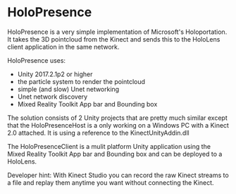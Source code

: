 # HoloPresence

HoloPresence is a very simple implementation of Microsoft's Holoportation. 
It takes the 3D pointcloud from the Kinect and sends this to the HoloLens client application in the same network.

HoloPresence uses:
- Unity 2017.2.1p2 or higher
- the particle system to render the pointcloud
- simple (and slow) Unet networking
- Unet network discovery
- Mixed Reality Toolkit App bar and Bounding box

The solution consists of 2 Unity projects that are pretty much similar except that the HoloPresenceHost is a only working on a Windows PC with a Kinect 2.0 attached. It is using a reference to the KinectUnityAddin.dll

The HoloPresenceClient is a mulit platform Unity application using the Mixed Reality Toolkit App bar and Bounding box and can be deployed to a HoloLens.

Developer hint: With Kinect Studio you can record the raw Kinect streams to a file and replay them anytime you want without connecting the Kinect.
